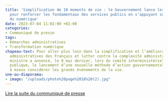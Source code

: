 ```yaml
---
title: 'Simplification de 10 moments de vie : le Gouvernement lance les premiers travaux
  pour renforcer les fondamentaux des services publics en s’appuyant sur la puissance
  du numérique'
date: 2023-07-04 11:02:00 +02:00
categories:
- Communiqué de presse
tags:
- Démarches administratives
- Transformation numérique
chapeau-text: Pour aller plus loin dans la simplification et l’amélioration des démarches
  administratives des Français et lutter contre la complexité administrative, la Première
  ministre a annoncé, le 9 mai dernier, lors du comité interministériel de la transformation
  publique, le lancement d’une nouvelle méthode d’action gouvernementale s’attachant
  à mieux considérer les grands évènements de la vie.
une-ou-diaporama:
- image: "/uploads/photo%20page%2018%20(2).jpg"
---
```


<div class="lien-important"><p><a href="https://www.numerique.gouv.fr/espace-presse/simplification-10-moments-de-vie/">Lire la suite du communiqué de presse</a></p></div>